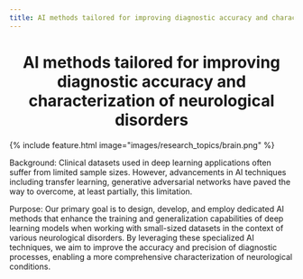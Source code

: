 ```yaml
---
title: AI methods tailored for improving diagnostic accuracy and characterization of neurological disorders
---
```


# <center><i class="AI methods tailored for improving diagnostic accuracy and characterization of neurological disorders"></i>AI methods tailored for improving diagnostic accuracy and characterization of neurological disorders</center>

{%
  include feature.html
  image="images/research_topics/brain.png"
%}

Background: Clinical datasets used in deep learning applications often suffer from limited sample sizes. However, advancements in AI techniques including transfer learning, generative adversarial networks have paved the way to overcome, at least partially, this limitation.

Purpose: Our primary goal is to design, develop, and employ dedicated AI methods that enhance the training and generalization capabilities of deep learning models when working with small-sized datasets in the context of various neurological disorders. By leveraging these specialized AI techniques, we aim to improve the accuracy and precision of diagnostic processes, enabling a more comprehensive characterization of neurological conditions.
